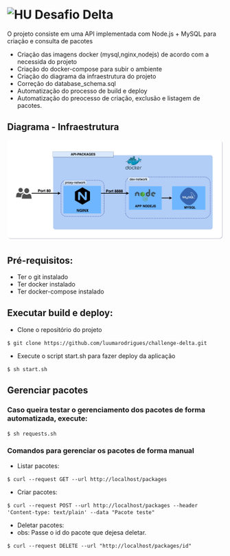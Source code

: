 # <img src="https://avatars1.githubusercontent.com/u/7063040?v=4&s=200.jpg" alt="HU" width="24" /> Desafio Delta

O projeto consiste em uma API implementada com Node.js​ + MySQL​ para criação e consulta de pacotes

- Criação das imagens docker (mysql,nginx,nodejs) de acordo com a necessida do projeto
- Criação do docker-compose para subir o ambiente
- Criação do diagrama da infraestrutura do projeto
- Correção do database_schema.sql
- Automatização do processo de build e deploy
- Automatização do preocesso de criação, exclusão e listagem de pacotes.


## Diagrama - Infraestrutura
<p align="center">
  <img src="Diagrama.jpg" alt="Diagrama" />
</p>

## Pré-requisitos:
-  Ter o git instalado
-  Ter docker instalado
-  Ter docker-compose instalado

## Executar build e deploy:

- Clone o repositório do projeto
```
$ git clone https://github.com/luumarodrigues/challenge-delta.git
```

- Execute o script start.sh para fazer deploy da aplicação

```
$ sh start.sh
```

## Gerenciar pacotes

### Caso queira testar o gerenciamento dos pacotes de forma automatizada, execute:

```
$ sh requests.sh
```

### Comandos para gerenciar os pacotes de forma manual

-  Listar pacotes:

```
$ curl --request GET --url http://localhost/packages
```
- Criar pacotes:

```
$ curl --request POST --url http://localhost/packages --header 'Content-type: text/plain' --data "Pacote teste"
```
-  Deletar pacotes:
- obs: Passe o id do pacote que dejesa deletar.

```
$ curl --request DELETE --url "http://localhost/packages/id"
```